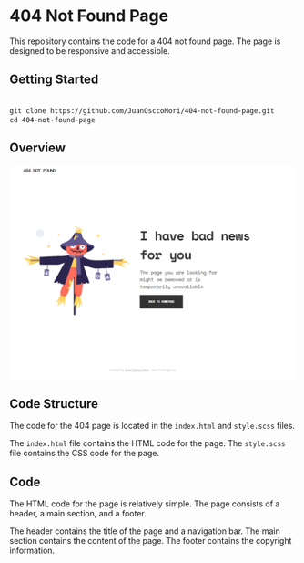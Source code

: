 # 404 Not Found Page

This repository contains the code for a 404 not found page. The page is designed to be responsive and accessible.

## Getting Started


```

git clone https://github.com/JuanOsccoMori/404-not-found-page.git
cd 404-not-found-page

```

## Overview
![Alt text](image.png)

## Code Structure

The code for the 404 page is located in the `index.html` and `style.scss` files.

The `index.html` file contains the HTML code for the page. The `style.scss` file contains the CSS code for the page.

##  Code

The HTML code for the page is relatively simple. The page consists of a header, a main section, and a footer.

The header contains the title of the page and a navigation bar. The main section contains the content of the page. The footer contains the copyright information.